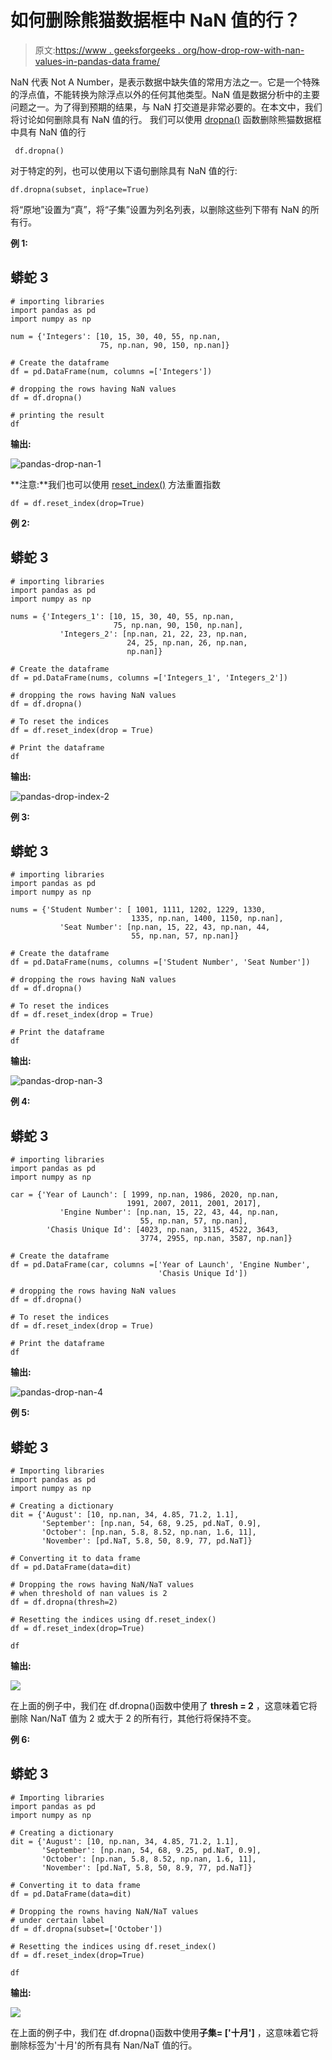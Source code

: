 # 如何删除熊猫数据框中 NaN 值的行？

> 原文:[https://www . geeksforgeeks . org/how-drop-row-with-nan-values-in-pandas-data frame/](https://www.geeksforgeeks.org/how-to-drop-rows-with-nan-values-in-pandas-dataframe/)

NaN 代表 Not A Number，是表示数据中缺失值的常用方法之一。它是一个特殊的浮点值，不能转换为除浮点以外的任何其他类型。NaN 值是数据分析中的主要问题之一。为了得到预期的结果，与 NaN 打交道是非常必要的。在本文中，我们将讨论如何删除具有 NaN 值的行。
我们可以使用 [dropna()](http://geeksforgeeks.org/python-pandas-dataframe-dropna/) 函数删除熊猫数据框中具有 NaN 值的行

```
 df.dropna() 
```

对于特定的列，也可以使用以下语句删除具有 NaN 值的行:

```
df.dropna(subset, inplace=True)
```

将“原地”设置为“真”，将“子集”设置为列名列表，以删除这些列下带有 NaN 的所有行。

**例 1:**

## 蟒蛇 3

```
# importing libraries
import pandas as pd
import numpy as np

num = {'Integers': [10, 15, 30, 40, 55, np.nan,
                    75, np.nan, 90, 150, np.nan]}

# Create the dataframe
df = pd.DataFrame(num, columns =['Integers'])

# dropping the rows having NaN values
df = df.dropna()

# printing the result
df
```

**输出:**

![pandas-drop-nan-1](img/d4d42b7f312c88984e21068701f916ae.png)

**注意:**我们也可以使用 [reset_index()](https://www.geeksforgeeks.org/python-pandas-dataframe-reset_index/) 方法重置指数

```
df = df.reset_index(drop=True)
```

**例 2:**

## 蟒蛇 3

```
# importing libraries
import pandas as pd
import numpy as np

nums = {'Integers_1': [10, 15, 30, 40, 55, np.nan,
                       75, np.nan, 90, 150, np.nan],
           'Integers_2': [np.nan, 21, 22, 23, np.nan,
                          24, 25, np.nan, 26, np.nan,
                          np.nan]}

# Create the dataframe
df = pd.DataFrame(nums, columns =['Integers_1', 'Integers_2'])

# dropping the rows having NaN values
df = df.dropna()

# To reset the indices
df = df.reset_index(drop = True)

# Print the dataframe
df
```

**输出:**

![pandas-drop-index-2](img/0a87f9201ac4a3d3a398bacfaf36a2d4.png)

**例 3:**

## 蟒蛇 3

```
# importing libraries
import pandas as pd
import numpy as np

nums = {'Student Number': [ 1001, 1111, 1202, 1229, 1330,
                           1335, np.nan, 1400, 1150, np.nan],
           'Seat Number': [np.nan, 15, 22, 43, np.nan, 44,
                           55, np.nan, 57, np.nan]}

# Create the dataframe
df = pd.DataFrame(nums, columns =['Student Number', 'Seat Number'])

# dropping the rows having NaN values
df = df.dropna()

# To reset the indices
df = df.reset_index(drop = True)

# Print the dataframe
df
```

**输出:**

![pandas-drop-nan-3](img/883e2cae65bbebd3996e94b5cfd679ad.png)

**例 4:**

## 蟒蛇 3

```
# importing libraries
import pandas as pd
import numpy as np

car = {'Year of Launch': [ 1999, np.nan, 1986, 2020, np.nan,
                          1991, 2007, 2011, 2001, 2017],
           'Engine Number': [np.nan, 15, 22, 43, 44, np.nan,
                             55, np.nan, 57, np.nan],
        'Chasis Unique Id': [4023, np.nan, 3115, 4522, 3643,
                             3774, 2955, np.nan, 3587, np.nan]}

# Create the dataframe
df = pd.DataFrame(car, columns =['Year of Launch', 'Engine Number',
                                 'Chasis Unique Id'])

# dropping the rows having NaN values
df = df.dropna()

# To reset the indices
df = df.reset_index(drop = True)

# Print the dataframe
df
```

**输出:**

![pandas-drop-nan-4](img/af139d618391e526addae50041a91438.png)

**例 5:**

## 蟒蛇 3

```
# Importing libraries
import pandas as pd
import numpy as np

# Creating a dictionary
dit = {'August': [10, np.nan, 34, 4.85, 71.2, 1.1],
       'September': [np.nan, 54, 68, 9.25, pd.NaT, 0.9],
       'October': [np.nan, 5.8, 8.52, np.nan, 1.6, 11],
       'November': [pd.NaT, 5.8, 50, 8.9, 77, pd.NaT]}

# Converting it to data frame
df = pd.DataFrame(data=dit)

# Dropping the rows having NaN/NaT values
# when threshold of nan values is 2
df = df.dropna(thresh=2)

# Resetting the indices using df.reset_index()
df = df.reset_index(drop=True)

df
```

**输出:**

![](img/bc4644d5228a5e95b6499742c4664822.png)

在上面的例子中，我们在 df.dropna()函数中使用了 **thresh = 2** ，这意味着它将删除 Nan/NaT 值为 2 或大于 2 的所有行，其他行将保持不变。

**例 6:**

## 蟒蛇 3

```
# Importing libraries
import pandas as pd
import numpy as np

# Creating a dictionary
dit = {'August': [10, np.nan, 34, 4.85, 71.2, 1.1],
       'September': [np.nan, 54, 68, 9.25, pd.NaT, 0.9],
       'October': [np.nan, 5.8, 8.52, np.nan, 1.6, 11],
       'November': [pd.NaT, 5.8, 50, 8.9, 77, pd.NaT]}

# Converting it to data frame
df = pd.DataFrame(data=dit)

# Dropping the rowns having NaN/NaT values
# under certain label
df = df.dropna(subset=['October'])

# Resetting the indices using df.reset_index()
df = df.reset_index(drop=True)

df
```

**输出:**

![](img/b6a58b1c0ed859e99bdfc62bb9e5feb6.png)

在上面的例子中，我们在 df.dropna()函数中使用**子集= ['十月']** ，这意味着它将删除标签为'十月'的所有具有 Nan/NaT 值的行。